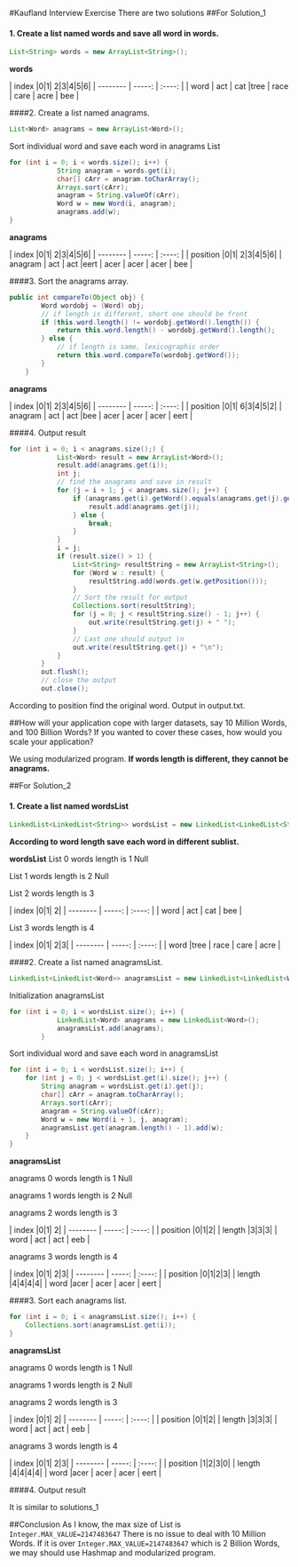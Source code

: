 #Kaufland Interview Exercise
There are two solutions
##For Solution_1

#### 1. Create a list named words and save all word in words.
```java
List<String> words = new ArrayList<String>();
```
**words**

| index |0|1| 2|3|4|5|6|
| --------  | -----:  | :----:  |
| word | act | cat |tree | race | care | acre | bee |

####2. Create a list named anagrams.
```java
List<Word> anagrams = new ArrayList<Word>();
```
Sort individual word and save each word in anagrams List
```java
for (int i = 0; i < words.size(); i++) {
			String anagram = words.get(i);
			char[] cArr = anagram.toCharArray();
			Arrays.sort(cArr);
			anagram = String.valueOf(cArr);
			Word w = new Word(i, anagram);
			anagrams.add(w);
}
```
**anagrams**
 
| index |0|1| 2|3|4|5|6|
| --------  | -----:  | :----:  |
| position |0|1| 2|3|4|5|6|
| anagram | act | act |eert | acer | acer | acer | bee |

####3. Sort the anagrams array.
```java
public int compareTo(Object obj) {
		Word wordobj = (Word) obj;
		// if length is different, short one should be front
		if (this.word.length() != wordobj.getWord().length()) {
			return this.word.length() - wordobj.getWord().length();
		} else {
			// if length is same, lexicographic order
			return this.word.compareTo(wordobj.getWord());
		}
	}
```
**anagrams**
 
| index |0|1| 2|3|4|5|6|
| --------  | -----:  | :----:  |
| position |0|1| 6|3|4|5|2|
| anagram | act | act |bee | acer | acer | acer | eert |

####4. Output result
```java
for (int i = 0; i < anagrams.size();) {
			List<Word> result = new ArrayList<Word>();
			result.add(anagrams.get(i));
			int j;
			// find the anagrams and save in result
			for (j = i + 1; j < anagrams.size(); j++) {
				if (anagrams.get(i).getWord().equals(anagrams.get(j).getWord())) {
					result.add(anagrams.get(j));
				} else {
					break;
				}
			}
			i = j;
			if (result.size() > 1) {
				List<String> resultString = new ArrayList<String>();
				for (Word w : result) {
					resultString.add(words.get(w.getPosition()));
				}
				// Sort the result for output
				Collections.sort(resultString);
				for (j = 0; j < resultString.size() - 1; j++) {
					out.write(resultString.get(j) + " ");
				}
				// Last one should output \n
				out.write(resultString.get(j) + "\n");
			}
		}
		out.flush();
		// close the output
		out.close();
```
According to position find the original word.
Output in output.txt.

##How will your application cope with larger datasets, say 10 Million Words, and 100 Billion Words? If you wanted to cover these cases, how would you scale your application?

We using modularized program.
**If words length is different, they cannot be anagrams.**

##For Solution_2

#### 1. Create a list named wordsList
```java
LinkedList<LinkedList<String>> wordsList = new LinkedList<LinkedList<String>>();
```
**According to word length save each word in different sublist.**

**wordsList**
List 0
words length is 1
Null

List 1
words length is 2
Null

List 2
words length is 3

| index |0|1| 2|
| --------  | -----:  | :----:  |
| word | act | cat  | bee |

List 3
words length is 4

| index |0|1| 2|3|
| --------  | -----:  | :----:  |
| word  |tree | race | care | acre | 

####2. Create a list named anagramsList.
```java
LinkedList<LinkedList<Word>> anagramsList = new LinkedList<LinkedList<Word>>();
```
Initialization anagramsList
```java
for (int i = 0; i < wordsList.size(); i++) {
			LinkedList<Word> anagrams = new LinkedList<Word>();
			anagramsList.add(anagrams);
		}
```
Sort individual word and save each word in anagramsList
```java
for (int i = 0; i < wordsList.size(); i++) {
	for (int j = 0; j < wordsList.get(i).size(); j++) {
		String anagram = wordsList.get(i).get(j);
		char[] cArr = anagram.toCharArray();
		Arrays.sort(cArr);
		anagram = String.valueOf(cArr);
		Word w = new Word(i + 1, j, anagram);
		anagramsList.get(anagram.length() - 1).add(w);
	}
}
```
**anagramsList**

anagrams 0
words length is 1
Null

anagrams 1
words length is 2
Null

anagrams 2
words length is 3

| index |0|1| 2|
| --------  | -----:  | :----:  |
| position |0|1|2|
| length |3|3|3|
| word | act | act  | eeb |

anagrams 3
words length is 4

| index |0|1| 2|3|
| --------  | -----:  | :----:  |
| position |0|1|2|3|
| length |4|4|4|4|
| word  |acer | acer | acer | eert |

####3. Sort each anagrams list.
```java
for (int i = 0; i < anagramsList.size(); i++) {
	Collections.sort(anagramsList.get(i));
}
```
**anagramsList**
 
anagrams 0
words length is 1
Null

anagrams 1
words length is 2
Null

anagrams 2
words length is 3

| index |0|1| 2|
| --------  | -----:  | :----:  |
| position |0|1|2|
| length |3|3|3|
| word | act | act  | eeb |

anagrams 3
words length is 4

| index |0|1| 2|3|
| --------  | -----:  | :----:  |
| position |1|2|3|0|
| length |4|4|4|4|
| word  |acer | acer | acer | eert |

####4. Output result

It is similar to solutions_1

##Conclusion
As I know, the max size of List is `Integer.MAX_VALUE=2147483647`
There is no issue to deal with 10 Million Words. If it is over `Integer.MAX_VALUE=2147483647` which is 2 Billion Words, we may should use Hashmap and modularized program.




